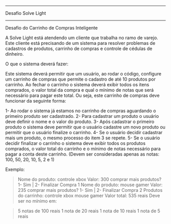 *******************
Desafio Solve Light
*******************

Desafio do Carrinho de Compras Inteligente

A Solve Light está atendendo um cliente que trabalha no ramo de varejo. Este cliente está precisando de um sistema para resolver problemas de cadastros de produtos, carrinho de compras e controle de cédulas de dinheiro.

O que o sistema deverá fazer:

Este sistema deverá permitir que um usuário, ao rodar o código, configure um carrinho de compras que permite o cadastro de até 10 produtos por carrinho. Ao fechar o carrinho o sistema deverá exibir todos os itens comprados, o valor total da compra e qual o mínimo de notas que será necessário para pagar este total. Ou seja, este carrinho de compras deve funcionar da seguinte forma:

1- Ao rodar o sistema já estamos no carrinho de compras aguardando o primeiro produto ser cadastrado.
2- Para cadastrar um produto o usuário deve definir o nome e o valor do produto.
3- Após cadastrar o primeiro produto o sistema deve permitir que o usuário cadastre um novo produto ou permitir que o usuário finalize o carrinho.
4- Se o usuário decidir cadastrar mais um produto, o mesmo processo do item 3 se repete.
5- Se o usuário decidir finalizar o carrinho o sistema deve exibir todos os produtos comprados, o valor total do carrinho e o mínimo de notas necessário para pagar a conta deste carrinho. (Devem ser consideradas apenas as notas: 100, 50, 20, 10, 5, 2 e 1)

Exemplo:
> Nome do produto: controle xbox
> Valor: 300
> comprar mais produtos? 1- Sim | 2- Finalizar Compra
> 1
> Nome do produto: mouse gamer
> Valor: 235
> comprar mais produtos? 1- Sim | 2- Finalizar Compra
> 2
> Produtos do carrinho:
> controle xbox
> mouse gamer
> Valor total: 
> 535 reais
> Deve ser no mínimo em:

> 5 notas de 100 reais
> 1 nota de 20 reais
> 1 nota de 10 reais
> 1 nota de 5 reais